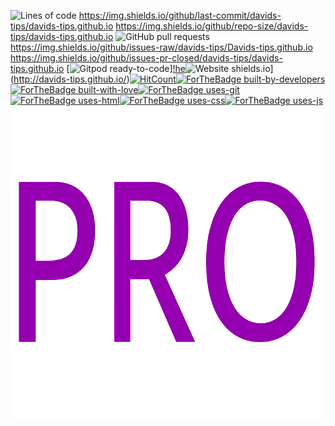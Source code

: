 ![Lines of code](https://img.shields.io/tokei/lines/github/davids-tips/davids-tips.github.io) https://img.shields.io/github/last-commit/davids-tips/davids-tips.github.io https://img.shields.io/github/repo-size/davids-tips/davids-tips.github.io ![GitHub pull requests](https://img.shields.io/github/issues-pr/davids-tips/davids-tips.github.io) https://img.shields.io/github/issues-raw/davids-tips/Davids-tips.github.io https://img.shields.io/github/issues-pr-closed/davids-tips/davids-tips.github.io [![Gitpod ready-to-code](https://img.shields.io/badge/Gitpod-ready--to--code-blue?logo=gitpod)][!he](https://gitpod.io/#https://github.com/davids-tips/Davids-tips.github.io)![Website shields.io](https://img.shields.io/website-up-down-green-red/http/shields.io.svg)](http://davids-tips.github.io/)[![HitCount](http://hits.dwyl.com/davids-tips/davids-tips.githubio.svg)](http://hits.dwyl.com/davids-tips/davids-tips.githubio)[![ForTheBadge built-by-developers](http://ForTheBadge.com/images/badges/built-by-developers.svg)](https://GitHub.com/Naereen/)[![ForTheBadge built-with-love](http://ForTheBadge.com/images/badges/built-with-love.svg)](https://GitHub.com/Naereen/)[![ForTheBadge uses-git](http://ForTheBadge.com/images/badges/uses-git.svg)](https://GitHub.com/)[![ForTheBadge uses-html](http://ForTheBadge.com/images/badges/uses-html.svg)](http://ForTheBadge.com)[![ForTheBadge uses-css](http://ForTheBadge.com/images/badges/uses-css.svg)](http://ForTheBadge.com)[![ForTheBadge uses-js](http://ForTheBadge.com/images/badges/uses-js.svg)](http://ForTheBadge.com)![](https://raw.githubusercontent.com/acervenky/animated-github-badges/master/assets/pro.gif)
